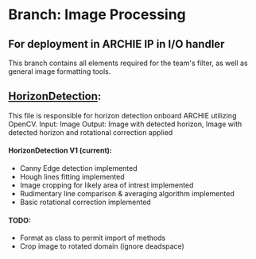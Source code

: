 # Branch: Image Processing

## For deployment in ARCHIE IP in I/O handler

This branch contains all elements required for the team's filter, as well as general image formatting tools.

## [HorizonDetection](HorizonDetection.py):

This file is responsible for horizon detection onboard ARCHIE utilizing OpenCV. 
Input: Image
Output: Image with detected horizon, Image with detected horizon and rotational correction applied

#### HorizonDetection V1 (current):

* Canny Edge detection implemented
* Hough lines fitting implemented
* Image cropping for likely area of intrest implemented
* Rudimentary line comparison & averaging algorithm implemented
* Basic rotational correction implemented

#### TODO:

* Format as class to permit import of methods
* Crop image to rotated domain (ignore deadspace)
